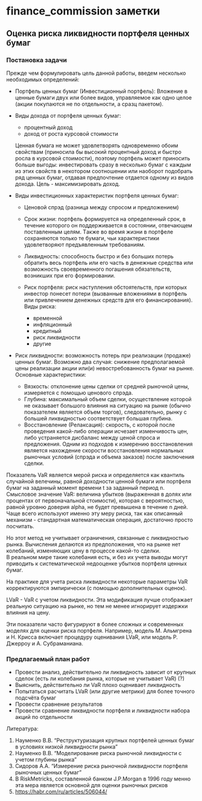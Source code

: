 # finance_commission заметки

## Оценка риска ликвидности портфеля ценных бумаг

### Постановка задачи
Прежде чем формулировать цель данной работы, введем несколько необходимых определений:

+ Портфель ценных бумаг (Инвестиционный портфель):
Вложение в ценные бумаги двух или более видов, управляемое как одно целое (акции покупаются не по отдельности, а сразц пакетом).
+ Виды дохода от портфеля ценных бумаг:
    - процентный доход
    - доход от роста курсовой стоимости
  
  Ценная бумага не может удовлетворять одновременно обоим свойствам
  (приносила бы высокий процентный доход и быстро росла в курсовой стоимости),
  поэтому портфель может приносить больше выгоды: инвестировать сразу в несколько бумаг
  с каждым из этих свойств в некотором соотношении или наоборот подобрать ряд ценных бумаг,
  отдавая предпочтение отдается одному из видов дохода. Цель - максимизировать доход.
+ Виды инвестиционных характеристик портфеля ценных бумаг:
  - Ценовой спрэд (разница между спросом и предложением)
  - Срок жизни: портфель формируется на определенный срок, в течение которого он
  поддерживается в состоянии, отвечающем поставленным целям. Tакже во время жизни в
  портфеле сохраняются только те бумаги, чьи характеристики удовлетворяют предъявленным
  требованиям.

  - Ликвидность: способность быстро и без больших потерь обратить
  весь портфель или его часть в денежные средства или возможность своевременного погашения
  обязательств, возникших при его формировании.

  - Риск портфеля: риск наступления обстоятельств, при которых инвестор понесет
  потери (вызванные вложениями в портфель или привлечением денежных средств для его
  финансирования). 
  Виды риска:
    - временной
    - инфляционный
    - кредитный
    - риск ликвидности
    - другие
+ Риск ликвидности: возможность потерь при реализации (продаже) ценных
  бумаг. Возможно два случая: снижение предполагаемой цены реализации акции или(и) невостребованность
  бумаг на рынке. Основные характеристики:
  - Вязкость: отклонение цены сделки от средней рыночной цены, измеряется с помощью ценового спрэда.
  - Глубина: максимальный объем сделки, осуществление которой не оказывает большого
  влияния на ситуацию на рынке (обычно показателем является объем торгов),
  следовательно, рынку с большей ликвидностью соответствует большая глубина.
  - Восстановление (Релаксация): скорость, с которой после проведения какой-либо операции
  исчезает изменчивость цен, либо устраняется дисбаланс между ценой спроса и
  предложения. Одним из подходов к измерению восстановления является нахождение
  скорости восстановления нормальных рыночных условий (спрэда и объема заказов) после
  заключения сделки.

<!--
Существуют разные методы оценки риска. И чтобы научиться делать эту
оценку, необходимо рассмотреть ключевые показатели ликвидности. Таковыми
являются

● Сжатость - на сколько далеко отклоняется цена реальной сделки от
средней рыночной цены. То есть рассматриваются издержки, которые
несет “торговец” независимо от уровня рыночных цен.
● Глубина - характеризует спрос и предложение бумаг к моменту сделки.
Или можно характеризовать объемом торгов на рынке, неоходимых для
изменения цен.
● Релаксация - характеризует время, за которое происходит
восстановление нормальных рыночных условий после колебаний цены
из-за непредвиденных обстоятельств
● Немедленность рынка - время между размещением заявки и ее
исполнением
-->

Показатель VaR является мерой риска и определяется как квантиль случайной велечины,
равной доходности ценной бумаги или портфеля бумаг на заданный момент времени t
за заданный период n.  
Смысловое значение VaR: величина убытков (выраженная в долях или процентах от первоначальной стоимости),
которая с вероятностью, равной уровню доверия alpha, не будет превышена в течение n дней.  
Чаще всего используют именно эту меру риска, так как
описанный механизм - стандартная математическая операция, достаточно просто посчитать.

Но этот метод не учитывает ограничения, связанные с ликвидностью рынка.
Вычисления делаются из предположения, что на рынке нет
колебаний, изменяющих цену в процессе какой-то сделки.  
В реальном мире такие колебания есть, и без их учета выводы могут приводить к
систематической недооценке убытков портфеля ценных бумаг.

На практике для учета риска ликвидности некоторые параметры VaR
корректируются эмпирически (с помощью дополнительных оценок).

LVaR - VaR с учетом ликвидности. Эта модификация
лучше отображает реальную ситуацию на рынке, но тем не менее игнорирует
издержки влияния на цену.

Эти показатели часто фигурируют в более сложных и современных
моделях для оценки риска портфеля. Например, модель М. Альмгрена и Н.
Крисса включает процедуру оценивания LVaR, или модель Р. Джерроу и А.
Субраманиана.

### Предлагаемый план работ
- Провести анализ, действительно ли ликвидность зависит от крупных сделок (есть ли колебания рынка, которые не учитывает VaR) (?)
- Выяснить, действительно ли VaR плохо оценивает ликвидность
- Попытаться расчитать LVaR (или другие метрики) для более точного подсчёта бумаг
- Провести сравнение результатов
- Провести сравнение ликвидности портфеля и ликвидности набора акций по отдельности

<!--
### Оценка рыночной ликвидности VaR
Одним из самых распространенных подходов при решении подобной задачи
является интеграция оценки риска рыночной ликвидности и риска по
методологии Value-at-Risk. Есть несколько подходов для реализации такого
подхода
1) Расчет стандартного VaR и прибавление к нему оценки риска рыночной
ликвидности COL (Cost of Liquidity).
𝑉𝑎𝑅𝑠𝑢𝑚 = 𝑉𝑎𝑅𝑠𝑡 + 𝐶𝑂𝐿
2) Расчет LVaR (то есть VaR с учетом ликвидности). Тогда абсолютная и
относительная оценки рыночной ликвидности находятся соответственно
как
𝐶𝑂𝐿 = 𝑉𝑎𝑅𝑠𝑢𝑚 − 𝑉𝑎𝑅𝑠𝑡
𝑀𝐿 = 𝑉𝑎𝑅𝑠𝑢𝑚
𝑉𝑎𝑅𝑠𝑡
Для учитывания спрэда на рынке будем рассчитывать методом
моделирования с горизонтом прогнозирования в h дней. Будем
рассчитывать изменение цены акции за k дней как логарифм отношения
средней цены спроса и предложения в день t к этой же цене в день t-k:
𝑈𝑡 = 𝑙𝑛( 𝑆𝑡
𝑏𝑖𝑑+𝑆𝑡
𝑎𝑠𝑘
𝑆𝑡−𝑘
𝑏𝑖𝑑 +𝑆𝑡−𝑘
𝑎𝑠𝑘 ), 𝑡 ∈ [0, 𝑇 − 1]
Для рассматриваемого периода в T дней и заданного α находят , такое𝑈𝑡
*
что только α*T значений меньше (проще говоря - (1-α)-доверительный𝑈𝑡
*
интервал)
Оценка этого метода приведена в практической части для подсчета риска
ликвидности портфеля ценных бумаг.

Естественно, это не единственный метод оценки для рыночной
ликвидности. В более сложных моделях, таких как у М. Альмгрена и Н.
Крисса, уже более сложные формулы и больше учитываются различные
ликвидности (такие как экзогенная ликвидность (бид-аск спрэд),
эндогенная ликвидность (эффект влияния на цену)):— сегодняшняя средняя рыночная цена для актива, — средний𝑃𝑡 𝑆
относительный спрэд (относительный спрэд равен отношению разности цен
продажи и покупки к средней рыночной цене), σ — волатильность
относительного спрэда, a – фактор масштаба, подбираемый таким образом,
чтобы охватить нужную часть распределения
-->
Литература:
1. Науменко В.В. “Реструктуризация крупных портфелей ценных бумаг в
условиях низкой ликвидности рынка”
2. Науменко В.В. “Моделирование риска рыночной ликвидности с учетом
глубины рынка”
3. Сидоров А.А. “Измерение риска рыночной ликвидности портфеля
рыночных ценных бумаг”
4. В RiskMetricks, составленной банком J.P.Morgan в 1996 году менно эта мера является основной для оценки рыночных рисков
5. https://habr.com/ru/articles/506044/
